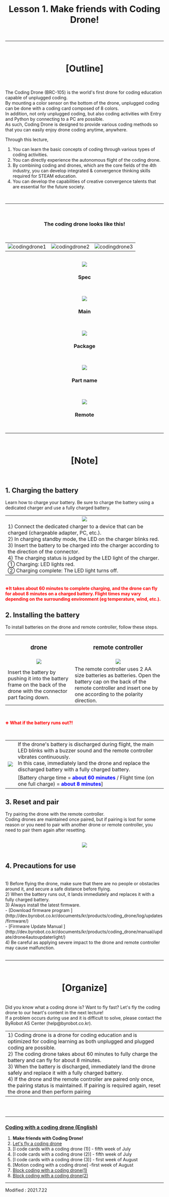 <br>

<div align="center">
    <h1>Lesson 1. Make friends with Coding Drone!</h1>
</div>

<br>

---

<br>


<div align="center">
    <h1>[Outline]</h1>
</div>

<br>

The Coding Drone (BRC-105) is the world's first drone for coding education capable of unplugged coding.<br>
By mounting a color sensor on the bottom of the drone, unplugged coding can be done with a coding card composed of 8 colors.<br>
In addition, not only unplugged coding, but also coding activities with Entry and Python by connecting to a PC are possible. <br>
As such, Coding Drone is designed to provide various coding methods so that you can easily enjoy drone coding anytime, anywhere.<Br>


Through this lecture,
1. You can learn the basic concepts of coding through various types of coding activities.
2. You can directly experience the autonomous flight of the coding drone.
3. By combining coding and drones, which are the core fields of the 4th industry, you can develop integrated & convergence thinking skills required for STEAM education.
4. You can develop the capabilities of creative convergence talents that are essential for the future society.

<br>

---

<br>
<div align="center">
    <h3>The coding drone looks like this!</h3>
</div>

<br>
<div align="center">
        <table>
        <tr>
            <td>
                <div align="center">
                    <img src="images/image1.png" alt="codingdrone1"><br>
                </div>
            </td>
            <td>
                <div align="center">
                    <img src="images/image2.png" alt="codingdrone2"><br>
                </div>
            </td>
            <td>
                <div align="center">
                    <img src="images/image3.png" alt="codingdrone3"><br>
                </div>
            </td>
        </tr>
    </table>
</div>
<br>
<div align="center">
    <img src="images/image4.jpg"><br><h3>Spec</h3>
    <br><br>
    <img src="images/image5.jpg"><br><h3>Main</h3>
    <br><br>
    <img src="images/image6.jpg"><br><h3>Package</h3>
    <br><br>
    <img src="images/image8.jpg"><br><h3>Part name</h3>
    <br><br>
    <img src="images/image10.jpg"><br><h3>Remote</h3>
</div>
<br>

---

<br>


<div align="center">
    <h1>[Note]</h1>
</div>

<br>

<h2>1. Charging the battery</h2>

Learn how to charge your battery. Be sure to charge the battery using a dedicated charger and use a fully charged battery.
<br>

<div align="center">
        <table>
        <tr>
            <td>
                <div align="center">
                    <img src="images/image11.jpg">
                </div>
            </td>
        </tr>
        <tr>
            <td>
                <div align="left">
                1) Connect the dedicated charger to a device that can be charged (chargeable adapter, PC, etc.).<br>
                2) In charging standby mode, the LED on the charger blinks red.<br>
                3) Insert the battery to be charged into the charger according to the direction of the connector.<br>
                4) The charging status is judged by the LED light of the charger.<br>
                    ① Charging: LED lights red.<br>
                    ② Charging complete: The LED light turns off.<br>
                </div>
            </td>
        </tr>
    </table>
</div>
<br>
<font color="red"><b>※It takes about 60 minutes to complete charging, and the drone can fly for about 8 minutes on a charged battery. Flight times may vary depending on the surrounding environment (eg temperature, wind, etc.).</b></font>

<br>

<h2>2. Installing the battery</h2>

To install batteries on the drone and remote controller, follow these steps.

<div align="center">
        <table>
        <tr>
            <td>
                <div align="center">
                    <h3>drone</h3>
                </div>
            </td>
            <td>
                <div align="center">
                    <h3>remote controller</h3>
                </div>
            </td>
        </tr>
        <tr>
            <td>
                <div align="center">
                    <img src="images/image12.jpeg">
                </div>
            </td>
            <td>
                <div align="center">
                    <img src="images/image13.jpeg">
                </div>
            </td>
        </tr>
        <tr>
            <td>
                <div align="left">
                Insert the battery by pushing it into the battery frame on the back of the drone with the connector part facing down. 
                </div>
            </td>
            <td>
                <div align="left">
                The remote controller uses 2 AA size batteries as batteries. Open the battery cap on the back of the remote controller and insert one by one according to the polarity direction.
                </div>
            </td>
        </tr>
    </table>
</div>

<br>

<font color="red"><b>※ What if the battery runs out?!</b></font>

<br>

<div align="center">
        <table>
        <tr>
            <td rowspan="2">
                <div align="center">
                    <img src="images/image14.jpeg">
                </div>
            </td>
            <td>
                <div align="left">
                If the drone's battery is discharged during flight, the main LED blinks with a buzzer sound and the remote controller vibrates continuously. <br>
                In this case, immediately land the drone and replace the discharged battery with a fully charged battery.
                </div>
            </td>
        </tr>
        <tr>
            <td>
                <div align="left">
                [Battery charge time = <font color="blue"><b>about 60 minutes</b></font> / Flight time (on one full charge) = <font color="blue"><b>about 8 minutes</b></font>]
                </div>
            </td>
        </tr>
    </table>
</div>

<h2>3. Reset and pair</h2>

Try pairing the drone with the remote controller. <br>
Coding drones are maintained once paired, but if pairing is lost for some reason or you need to pair with another drone or remote controller, you need to pair them again after resetting.<br>

<br>
<div align="center">
    <img src="images/image15.jpg">
</div>

<br>

<h2>4. Precautions for use</h2>

<br>
1) Before flying the drone, make sure that there are no people or obstacles around it, and secure a safe distance before flying.<br>
2) When the battery runs out, it lands immediately and replaces it with a fully charged battery.<br>
3) Always install the latest firmware.<br>
- [Download firmware program ](http://dev.byrobot.co.kr/documents/kr/products/coding_drone/log/updates/firmware/)<br>
- [Firmware Update Manual ](http://dev.byrobot.co.kr/documents/kr/products/coding_drone/manual/update/drone4autoupdaterlight/)<br>
4) Be careful as applying severe impact to the drone and remote controller may cause malfunction.<br><br>


---

<br>


<div align="center">
    <h1>[Organize]</h1>
</div>

<br>

<div align="left">
Did you know what a coding drone is? Want to fly fast? Let's fly the coding drone to our heart's content in the next lecture! <br>
If a problem occurs during use and it is difficult to solve, please contact the ByRobot AS Center (help@byrobot.co.kr).
</div>

<div align="center">
        <table>
        <tr>
            <td>
                <div align="left">
                    1) Coding drone is a drone for coding education and is optimized for coding learning as both unplugged and plugged coding are possible.<br>
                    2) The coding drone takes about 60 minutes to fully charge the battery and can fly for about 8 minutes.<br>
                    3) When the battery is discharged, immediately land the drone safely and replace it with a fully charged battery.<br>
                    4) If the drone and the remote controller are paired only once, the pairing status is maintained. If pairing is required again, reset the drone and then perform pairing<br>
                </div>
            </td>
        </tr>
    </table>
</div>

<br>



<br>

---

### [Coding with a coding drone (English)](../)

 1. **Make friends with Coding Drone!**
 2. [Let's fly a coding drone](../lesson2)
 3. [I code cards with a coding drone (1)] - fifth week of July
 4. [I code cards with a coding drone (2)] - fifth week of July
 5. [I code cards with a coding drone (3)] - first week of August
 6. [Motion coding with a coding drone] -first week of August
 7. [Block coding with a coding drone(1)](../lesson7)
 8. [Block coding with a coding drone(2)](../lesson8)


---

Modified : 2021.7.22